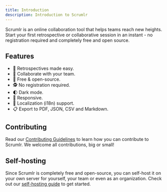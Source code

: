 ```yaml
---
title: Introduction
description: Introduction to Scrumlr
---
```

Scrumlr is an online collaboration tool that helps teams reach new heights. Start your first retrospective or collaborative session in an instant - no registration required and completely free and open source.

## Features
- 🔁 Retrospectives made easy.
- 🤝 Collaborate with your team.
- 💯 Free & open-source.
- 🕵️ No registration required.
- 🌓 Dark mode.
- 📱 Responsive.
- 👅 Localization (i18n) support.
- 📋 Export to PDF, JSON, CSV and Markdown.

## Contributing
Read our [Contributing Guidelines](/dev/contributing/) to learn how you can contribute to Scrumlr. We welcome all contributions, big or small!

## Self-hosting
Since Scrumlr is completely free and open-source, you can self-host it on your own server for yourself, your team or even as an organization. Check out our [self-hosting guide](/docs/self-hosted/intro/) to get started.